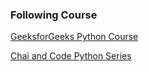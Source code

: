 ### Following Course 

[GeeksforGeeks Python Course](https://www.geeksforgeeks.org/batch/skill-up-python?tab=Chapters)

[Chai and Code Python Series](https://www.youtube.com/playlist?list=PLu71SKxNbfoBsMugTFALhdLlZ5VOqCg2s)